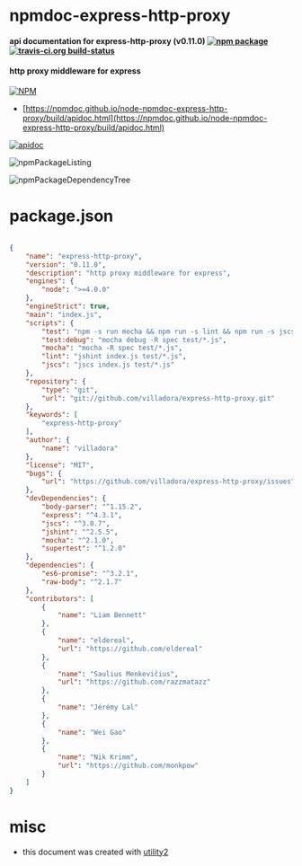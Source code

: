 # npmdoc-express-http-proxy

#### api documentation for  express-http-proxy (v0.11.0)  [![npm package](https://img.shields.io/npm/v/npmdoc-express-http-proxy.svg?style=flat-square)](https://www.npmjs.org/package/npmdoc-express-http-proxy) [![travis-ci.org build-status](https://api.travis-ci.org/npmdoc/node-npmdoc-express-http-proxy.svg)](https://travis-ci.org/npmdoc/node-npmdoc-express-http-proxy)

#### http proxy middleware for express

[![NPM](https://nodei.co/npm/express-http-proxy.png?downloads=true&downloadRank=true&stars=true)](https://www.npmjs.com/package/express-http-proxy)

- [https://npmdoc.github.io/node-npmdoc-express-http-proxy/build/apidoc.html](https://npmdoc.github.io/node-npmdoc-express-http-proxy/build/apidoc.html)

[![apidoc](https://npmdoc.github.io/node-npmdoc-express-http-proxy/build/screenCapture.buildCi.browser.%252Ftmp%252Fbuild%252Fapidoc.html.png)](https://npmdoc.github.io/node-npmdoc-express-http-proxy/build/apidoc.html)

![npmPackageListing](https://npmdoc.github.io/node-npmdoc-express-http-proxy/build/screenCapture.npmPackageListing.svg)

![npmPackageDependencyTree](https://npmdoc.github.io/node-npmdoc-express-http-proxy/build/screenCapture.npmPackageDependencyTree.svg)



# package.json

```json

{
    "name": "express-http-proxy",
    "version": "0.11.0",
    "description": "http proxy middleware for express",
    "engines": {
        "node": ">=4.0.0"
    },
    "engineStrict": true,
    "main": "index.js",
    "scripts": {
        "test": "npm -s run mocha && npm run -s lint && npm run -s jscs",
        "test:debug": "mocha debug -R spec test/*.js",
        "mocha": "mocha -R spec test/*.js",
        "lint": "jshint index.js test/*.js",
        "jscs": "jscs index.js test/*.js"
    },
    "repository": {
        "type": "git",
        "url": "git://github.com/villadora/express-http-proxy.git"
    },
    "keywords": [
        "express-http-proxy"
    ],
    "author": {
        "name": "villadora"
    },
    "license": "MIT",
    "bugs": {
        "url": "https://github.com/villadora/express-http-proxy/issues"
    },
    "devDependencies": {
        "body-parser": "^1.15.2",
        "express": "^4.3.1",
        "jscs": "^3.0.7",
        "jshint": "^2.5.5",
        "mocha": "^2.1.0",
        "supertest": "^1.2.0"
    },
    "dependencies": {
        "es6-promise": "^3.2.1",
        "raw-body": "^2.1.7"
    },
    "contributors": [
        {
            "name": "Liam Bennett"
        },
        {
            "name": "eldereal",
            "url": "https://github.com/eldereal"
        },
        {
            "name": "Saulius Menkevičius",
            "url": "https://github.com/razzmatazz"
        },
        {
            "name": "Jérémy Lal"
        },
        {
            "name": "Wei Gao"
        },
        {
            "name": "Nik Krimm",
            "url": "https://github.com/monkpow"
        }
    ]
}
```



# misc
- this document was created with [utility2](https://github.com/kaizhu256/node-utility2)

